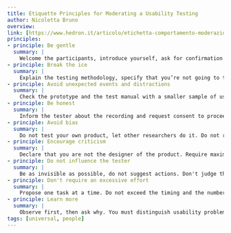 ```yaml
---
title: Etiquette Principles for Moderating a Usability Testing
author: Nicoletta Bruno
overview:
link: [https://www.hedron.it/articolo/etichetta-comportamento-moderazione-usability-testing]
principles:
- principle: Be gentle
  summary: |
    Welcome the participants, introduce yourself, ask for confirmation of their name and thank them for their participation.
- principle: Break the ice
  summary: |
    Explain the testing methodology, specify that you’re not going to test the participants but you’re conducting a research to evaluate the product. Start with a short interview to understand your interlocutors habits and their familiarity with the product or service being tested.
- principle: Avoid unexpected events and distractions
  summary: |
    Check the prototype and the test manual with a smaller sample of users before starting the test campaign. Ask to silence notifications before starting the testing session.
- principle: Be honest
  summary: |
    Inform the tester about the recording and request consent to proceed.
- principle: Avoid bias
  summary: |
    Do not test your own product, let other researchers do it. Do not recruit people who are too experienced in testing. Do not recruit people who already had experience with the same product.
- principle: Encourage criticism
  summary: |
    Declare that you are not the designer of the product. Require maximum openness and sincerity from the user. Do not assume a position of superiority over the interlocutor and don’t blame him for being inexperienced. Don't crowd the session with unnecessary observers.
- principle: Do not influence the tester
  summary: |
    Be as invisible as possible, do not suggest actions. Don't judge the tester preferences and opinions. Avoid telling your own experience or opinion, unless needed to put the tester at ease and make him better understand the task to be carried out.
- principle: Don't require an excessive effort
  summary: |
    Propose one task at a time. Do not exceed the timing and the number of use cases.
- principle: Learn more
  summary: |
    Observe first, then ask why. You must distinguish usability problems from user bias.
tags: [universal, people]
---
```

